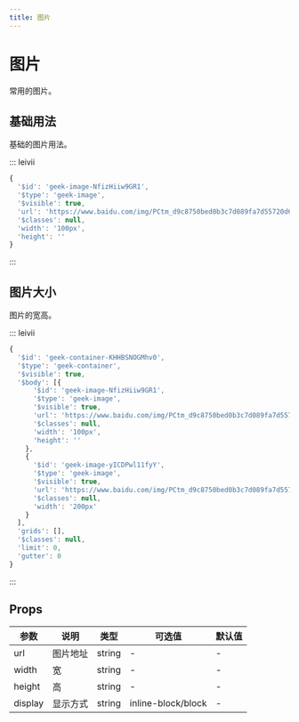 ```yaml
---
title: 图片
---
```


# 图片

常用的图片。

## 基础用法

基础的图片用法。

::: leivii
``` js
{
  '$id': 'geek-image-NfizHiiw9GR1',
  '$type': 'geek-image',
  '$visible': true,
  'url': 'https://www.baidu.com/img/PCtm_d9c8750bed0b3c7d089fa7d55720d6cf.png',
  '$classes': null,
  'width': '100px',
  'height': ''
}
```
:::

## 图片大小

图片的宽高。

::: leivii
``` js
{
  '$id': 'geek-container-KHHBSNOGMhv0',
  '$type': 'geek-container',
  '$visible': true,
  '$body': [{
      '$id': 'geek-image-NfizHiiw9GR1',
      '$type': 'geek-image',
      '$visible': true,
      'url': 'https://www.baidu.com/img/PCtm_d9c8750bed0b3c7d089fa7d55720d6cf.png',
      '$classes': null,
      'width': '100px',
      'height': ''
    },
    {
      '$id': 'geek-image-yICDPwl11fyY',
      '$type': 'geek-image',
      '$visible': true,
      'url': 'https://www.baidu.com/img/PCtm_d9c8750bed0b3c7d089fa7d55720d6cf.png',
      '$classes': null,
      'width': '200px'
    }
  ],
  'grids': [],
  '$classes': null,
  'limit': 0,
  'gutter': 0
}
```
:::

## Props

<div class="props">

| 参数 | 说明 | 类型 | 可选值 | 默认值 |
| ---- | ---- | ---- | ---- | ---- |
| url | 图片地址 | string | - | - |
| width | 宽 | string | - | - |
| height | 高 | string | - | - |
| display | 显示方式 | string | inline-block/block | - |

</div>